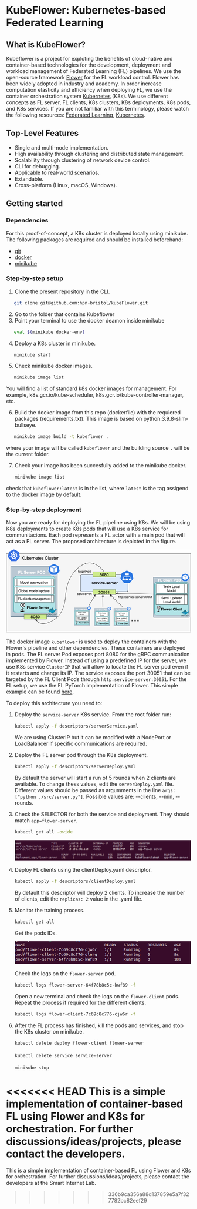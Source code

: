 # KubeFlower: Kubernetes-based Federated Learning

## What is KubeFlower?
Kubeflower is a project for exploting the benefits of cloud-native and container-based technologies for the development, deployment and workload management of Federated Learning (FL) pipelines. We use the open-source framework [Flower](https://flower.dev/) for the FL workload control. Flower has been widely adopted in industry and academy. In order increase computation elasticity and efficiency when deploying FL, we use the container orchestration system [Kubernetes](https://kubernetes.io/) (K8s). We use different concepts as FL server, FL clients, K8s clusters, K8s deployments, K8s pods, and K8s services. If you are not familiar with this terminology, please watch the following resources: [Federated Learning](https://youtu.be/nBGQQHPkyNY), [Kubernetes](https://youtu.be/s_o8dwzRlu4). 

## Top-Level Features
* Single and multi-node implementation.
* High availability through clustering and distributed state management.
* Scalability through clustering of network device control.
* CLI for debugging.
* Applicable to real-world scenarios.
* Extandable.
* Cross-platform (Linux, macOS, Windows).

## Getting started

### Dependencies

For this proof-of-concept, a K8s cluster is deployed locally using minikube. The following packages are required and should be installed beforehand:
* [git](https://git-scm.com/)
* [docker](https://www.docker.com/)
* [minikube](https://minikube.sigs.k8s.io/docs/)

### Step-by-step setup
 1. Clone the present repository in the CLI.
 ```bash
    git clone git@github.com:hpn-bristol/kubeFlower.git
 ```
 2. Go to the folder that contains Kubeflower 
 3. Point your terminal to use the docker deamon inside minikube     
 ```bash
    eval $(minikube docker-env)
 ```
 4. Deploy a K8s cluster in minikube.
 ```bash
    minikube start
 ```
 5. Check minikube docker images. 
 ```bash
    minikube image list
 ```
 You will find a list of standard k8s docker images for management. For example, k8s.gcr.io/kube-scheduler, k8s.gcr.io/kube-controller-manager, etc. 
 
 6. Build the docker image from this repo (dockerfile) with the requiered packages (requirements.txt). This image is based on python:3.9.8-slim-bullseye. 
 ```bash
    minikube image build -t kubeflower .
 ```
 where your image will be called `kubeflower` and the building source `.` will be the current folder. 
 
 7. Check your image has been succesfully added to the minikube docker.
    ```bash
    minikube image list
    ```
check that `kubeflower:latest` is in the list, where `latest` is the tag assigend to the docker image by default. 

 ### Step-by-step deployment
 Now you are ready for deploying the FL pipeline using K8s. We will be using K8s deployments to create K8s pods that will use a K8s service for communitacions. Each pod represents a FL actor with a main pod that will act as a FL server. The proposed architecture is depicted in the figure. 

 ![](images/kubeflower.png)

 The docker image `kubeflower` is used to deploy the containers with the Flower's pipeline and other dependencies. These containers are deployed in pods. The FL server Pod exposes port 8080 for the gRPC communication implemented by Flower. Instead of using a predefined IP for the server, we use K8s service `ClusterIP` that will allow to locate the FL server pod even if it restarts and change its IP. The service exposes the port 30051 that can be targeted by the FL Client Pods through `http:service-server:30051`. For the FL setup, we use the FL PyTorch implementation of Flower. This simple example can be found [here](https://flower.dev/docs/quickstart-pytorch.html). 

To deploy this architecture you need to:

1. Deploy the `service-server` K8s service. From the root folder run:
    ```bash
    kubectl apply -f descriptors/serverService.yaml
    ```

    We are using ClusterIP but it can be modified with a NodePort or LoadBalancer if specific communications are required.  

2. Deploy the FL server pod through the K8s deployment. 
    ```bash
    kubectl apply -f descriptors/serverDeploy.yaml
    ```
    By default the server will start a run of 5 rounds when 2 clients are available. To change thess values, edit the `serverDeploy.yaml` file. Different values should be passed as argumments in the line ```args: ["python ./src/server.py"]```. Possible values are: --clients, --min, --rounds.   
3. Check the SELECTOR for both the service and deployment. They should match `app=flower-server`.
    ```bash
    kubectl get all -owide
    ```

    ![](images/selectors.png)
4. Deploy FL clients using the clientDeploy.yaml descriptor.  
    ```bash
    kubectl apply -f descriptors/clientDeploy.yaml
    ```

    By default this descriptor will deploy 2 clients. To increase the number of clients, edit the `replicas: 2` value in the .yaml file. 
5. Monitor the training process. 
    ```bash
    kubectl get all
    ```
    Get the pods IDs.
    
    ![](images/pods.png) 

    Check the logs on the ```flower-server``` pod.
    ```bash
    kubectl logs flower-server-64f78b8c5c-kwf89 -f
    ```

    Open a new terminal and check the logs on the ```flower-client``` pods. Repeat the process if required for the different clients.
    ```bash
    kubectl logs flower-client-7c69c8c776-cjw6r -f
    ``` 

6. After the FL process has finished, kill the pods and services, and stop the K8s cluster on minikube.
    ```bash
    kubectl delete deploy flower-client flower-server

    kubectl delete service service-server

    minikube stop
    ```

<<<<<<< HEAD
This is a simple implementation of container-based FL using Flower and K8s for orchestration. For further discussions/ideas/projects, please contact the developers.  
=======
This is a simple implementation of container-based FL using Flower and K8s for orchestration. For further discussions/ideas/projects, please contact the developers at the Smart Internet Lab.  
>>>>>>> 336b9ca356a88d137859e5a7f327782bc82eef29

